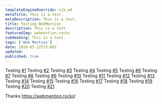 ```yaml
---
templateEngineOverride: njk,md
metaTitle: This is a test.
metaDescription: This is a test.
title: Testing WebMention
description: This is a test.
featuredImg: webmention-rocks
subHeading: This is a test.
tags: ['Web Mention']
date: 2016-05-22T23:00Z
updated:
published: true
---
```


<div class="col-start-3 col-end-9">

Testing [#1](https://webmention.rocks/test/1) Testing [#2](https://webmention.rocks/test/2) Testing [#3](https://webmention.rocks/test/3) Testing [#4](https://webmention.rocks/test/4) Testing [#5](https://webmention.rocks/test/5) Testing [#6](https://webmention.rocks/test/6) Testing [#7](https://webmention.rocks/test/7) Testing [#8](https://webmention.rocks/test/8) Testing [#9](https://webmention.rocks/test/9) Testing [#10](https://webmention.rocks/test/10) Testing [#11](https://webmention.rocks/test/11) Testing [#12](https://webmention.rocks/test/12) Testing [#13](https://webmention.rocks/test/13) Testing [#14](https://webmention.rocks/test/14) Testing [#15](https://webmention.rocks/test/15) Testing [#16](https://webmention.rocks/test/16) Testing [#17](https://webmention.rocks/test/17) Testing [#18](https://webmention.rocks/test/18) Testing [#19](https://webmention.rocks/test/19) Testing [#20](https://webmention.rocks/test/20) Testing [#21](https://webmention.rocks/test/21)

Thanks https://webmention.rocks!

</div>